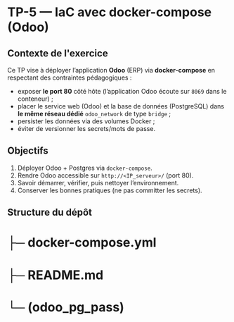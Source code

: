 # TP-5 — IaC avec docker-compose (Odoo)

## Contexte de l'exercice
Ce TP vise à déployer l’application **Odoo** (ERP) via **docker-compose** en respectant des contraintes pédagogiques :
- exposer **le port 80** côté hôte (l’application Odoo écoute sur `8069` dans le conteneur) ;
- placer le service web (Odoo) et la base de données (PostgreSQL) dans **le même réseau dédié** `odoo_network` de type `bridge` ;
- persister les données via des volumes Docker ;
- éviter de versionner les secrets/mots de passe.

## Objectifs
1. Déployer Odoo + Postgres via `docker-compose`.
2. Rendre Odoo accessible sur `http://<IP_serveur>/` (port 80).
3. Savoir démarrer, vérifier, puis nettoyer l’environnement.
4. Conserver les bonnes pratiques (ne pas committer les secrets).

## Structure du dépôt

# ├─ docker-compose.yml
# ├─ README.md
# └─ (odoo_pg_pass)

